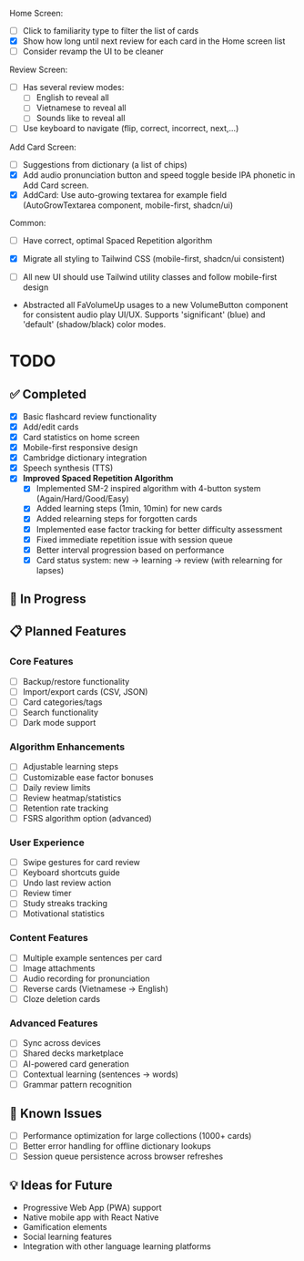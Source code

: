 Home Screen:

- [ ] Click to familiarity type to filter the list of cards
- [x] Show how long until next review for each card in the Home screen list
- [ ] Consider revamp the UI to be cleaner

Review Screen:

- [ ] Has several review modes:
  - [ ] English to reveal all
  - [ ] Vietnamese to reveal all
  - [ ] Sounds like to reveal all
- [ ] Use keyboard to navigate (flip, correct, incorrect, next,...)

Add Card Screen:

- [ ] Suggestions from dictionary (a list of chips)
- [x] Add audio pronunciation button and speed toggle beside IPA phonetic in Add Card screen.
- [x] AddCard: Use auto-growing textarea for example field (AutoGrowTextarea component, mobile-first, shadcn/ui)

Common:

- [ ] Have correct, optimal Spaced Repetition algorithm

- [x] Migrate all styling to Tailwind CSS (mobile-first, shadcn/ui consistent)
- [ ] All new UI should use Tailwind utility classes and follow mobile-first design

- Abstracted all FaVolumeUp usages to a new VolumeButton component for consistent audio play UI/UX. Supports 'significant' (blue) and 'default' (shadow/black) color modes.

# TODO

## ✅ Completed

- [x] Basic flashcard review functionality
- [x] Add/edit cards
- [x] Card statistics on home screen
- [x] Mobile-first responsive design
- [x] Cambridge dictionary integration
- [x] Speech synthesis (TTS)
- [x] **Improved Spaced Repetition Algorithm**
  - [x] Implemented SM-2 inspired algorithm with 4-button system (Again/Hard/Good/Easy)
  - [x] Added learning steps (1min, 10min) for new cards
  - [x] Added relearning steps for forgotten cards
  - [x] Implemented ease factor tracking for better difficulty assessment
  - [x] Fixed immediate repetition issue with session queue
  - [x] Better interval progression based on performance
  - [x] Card status system: new → learning → review (with relearning for lapses)

## 🚧 In Progress

## 📋 Planned Features

### Core Features

- [ ] Backup/restore functionality
- [ ] Import/export cards (CSV, JSON)
- [ ] Card categories/tags
- [ ] Search functionality
- [ ] Dark mode support

### Algorithm Enhancements

- [ ] Adjustable learning steps
- [ ] Customizable ease factor bonuses
- [ ] Daily review limits
- [ ] Review heatmap/statistics
- [ ] Retention rate tracking
- [ ] FSRS algorithm option (advanced)

### User Experience

- [ ] Swipe gestures for card review
- [ ] Keyboard shortcuts guide
- [ ] Undo last review action
- [ ] Review timer
- [ ] Study streaks tracking
- [ ] Motivational statistics

### Content Features

- [ ] Multiple example sentences per card
- [ ] Image attachments
- [ ] Audio recording for pronunciation
- [ ] Reverse cards (Vietnamese → English)
- [ ] Cloze deletion cards

### Advanced Features

- [ ] Sync across devices
- [ ] Shared decks marketplace
- [ ] AI-powered card generation
- [ ] Contextual learning (sentences → words)
- [ ] Grammar pattern recognition

## 🐛 Known Issues

- [ ] Performance optimization for large collections (1000+ cards)
- [ ] Better error handling for offline dictionary lookups
- [ ] Session queue persistence across browser refreshes

## 💡 Ideas for Future

- Progressive Web App (PWA) support
- Native mobile app with React Native
- Gamification elements
- Social learning features
- Integration with other language learning platforms
